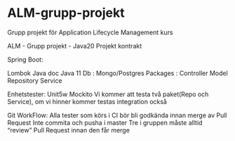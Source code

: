 # ALM-grupp-projekt
Grupp projekt för Application Lifecycle Management kurs

ALM - Grupp projekt - Java20
Projekt kontrakt

Spring Boot:

Lombok
Java doc
Java 11
Db : Mongo/Postgres
Packages :
Controller
Model
Repository
Service

Enhetstester:
Unit5w
Mockito
Vi kommer att testa två paket(Repo och Service), om vi hinner kommer testas integration också

Git WorkFlow:
Alla tester som körs i CI bör bli godkända innan merge av Pull Request
Inte commita och pusha i master
Tre i gruppen måste alltid “review” Pull Request innan den får merge

